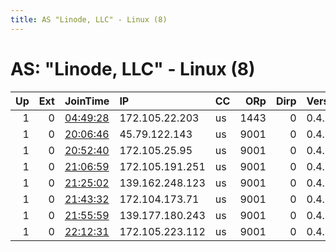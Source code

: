 ```yaml
---
title: AS "Linode, LLC" - Linux (8)
---
```


# AS: "Linode, LLC" - Linux (8)

|   Up |   Ext | JoinTime                                                                                              | IP              | CC   |   ORp |   Dirp | Version   | Contact     | Nickname   |   eFamMembers |
|-----:|------:|:------------------------------------------------------------------------------------------------------|:----------------|:-----|------:|-------:|:----------|:------------|:-----------|--------------:|
|    1 |     0 | [04:49:28](https://nusenu.github.io/OrNetStats/w/relay/37DE8F61964686BC45F6A1C93E53020EC7042923.html) | 172.105.22.203  | us   |  1443 |      0 | 0.4.6.9   | jh@jfcom.ca | MINCEDMEAT |             1 |
|    1 |     0 | [20:06:46](https://nusenu.github.io/OrNetStats/w/relay/84205366BB78EE022EAA82F34EA2E9CC4CB75A33.html) | 45.79.122.143   | us   |  9001 |      0 | 0.4.6.9   | None        | Unnamed    |             1 |
|    1 |     0 | [20:52:40](https://nusenu.github.io/OrNetStats/w/relay/7A89EBCCA67765A4375B99368B5CF390002ED04F.html) | 172.105.25.95   | us   |  9001 |      0 | 0.4.6.9   | None        | Unnamed    |             1 |
|    1 |     0 | [21:06:59](https://nusenu.github.io/OrNetStats/w/relay/346C807379BA93096D27D2B6E783412902127F32.html) | 172.105.191.251 | us   |  9001 |      0 | 0.4.6.9   | None        | Unnamed    |             1 |
|    1 |     0 | [21:25:02](https://nusenu.github.io/OrNetStats/w/relay/C119CB9DB094B8ECB476315D27D59A9FA2B7FD3D.html) | 139.162.248.123 | us   |  9001 |      0 | 0.4.6.9   | None        | Unnamed    |             1 |
|    1 |     0 | [21:43:32](https://nusenu.github.io/OrNetStats/w/relay/5E88224EC507F013514928750B6454181BD38D3A.html) | 172.104.173.71  | us   |  9001 |      0 | 0.4.6.9   | None        | Unnamed    |             1 |
|    1 |     0 | [21:55:59](https://nusenu.github.io/OrNetStats/w/relay/480266999002DDFEF244CE3B871840882D8AF107.html) | 139.177.180.243 | us   |  9001 |      0 | 0.4.6.9   | None        | Unnamed    |             1 |
|    1 |     0 | [22:12:31](https://nusenu.github.io/OrNetStats/w/relay/C4554C25081F764A6955EEE0361D9FF6711F21E6.html) | 172.105.223.112 | us   |  9001 |      0 | 0.4.6.9   | None        | Unnamed    |             1 |
